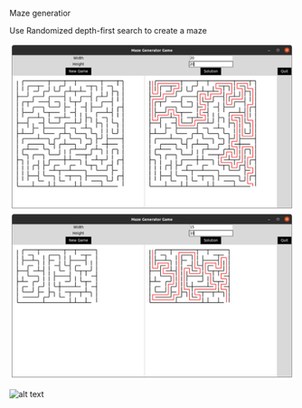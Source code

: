 Maze generatior

Use Randomized depth-first search to create a maze

![alt text](https://github.com/ngnhtrg/MazeGenerator/blob/dev/demo/Example_20x20.png)
![alt text](https://github.com/ngnhtrg/MazeGenerator/blob/dev/demo/Example_15x10.png)

![alt text](https://drive.google.com/drive/folders/1ITDvA07EhP5tSuRzHv43zr5Eq-xvm3HX?usp=sharing)


